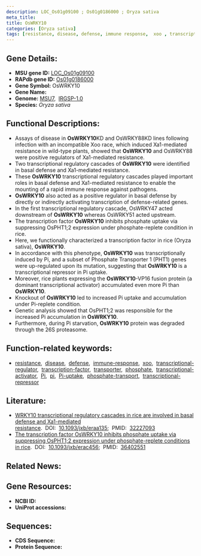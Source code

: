 ```yaml
---
description: LOC_Os01g09100 ; Os01g0186000 ; Oryza sativa
meta_title:
title: OsWRKY10
categories: [Oryza sativa]
tags: [resistance, disease, defense, immune response,  xoo , transcriptional regulator, transcription factor, transporter, phosphate, transcriptional activator, Pi, pi,  pi , Pi uptake, phosphate transport, transcriptional repressor]
---
```


## Gene Details:
- **MSU gene ID:** [LOC_Os01g09100](http://rice.uga.edu/cgi-bin/ORF_infopage.cgi?orf=LOC_Os01g09100)  
- **RAPdb gene ID:** [Os01g0186000](https://rapdb.dna.affrc.go.jp/locus/?name=Os01g0186000)  
- **Gene Symbol:** OsWRKY10
- **Gene Name:**
- **Genome:**  [MSU7](http://rice.uga.edu/),&nbsp;&nbsp;[IRGSP-1.0](https://rapdb.dna.affrc.go.jp/download/irgsp1.html)
- **Species:** *Oryza sativa*

## Functional Descriptions:
   - Assays of disease in **OsWRKY10**KD and OsWRKY88KD lines following infection with an incompatible Xoo race, which induced Xa1-mediated resistance in wild-type plants, showed that **OsWRKY10** and OsWRKY88 were positive regulators of Xa1-mediated resistance.
   - Two transcriptional regulatory cascades of **OsWRKY10** were identified in basal defense and Xa1-mediated resistance.
   - These **OsWRKY10** transcriptional regulatory cascades played important roles in basal defense and Xa1-mediated resistance to enable the mounting of a rapid immune response against pathogens.
   - **OsWRKY10** also acted as a positive regulator in basal defense by directly or indirectly activating transcription of defense-related genes.
   - In the first transcriptional regulatory cascade, OsWRKY47 acted downstream of **OsWRKY10** whereas OsWRKY51 acted upstream.
   - The transcription factor **OsWRKY10** inhibits phosphate uptake via suppressing OsPHT1;2 expression under phosphate-replete condition in rice.
   - Here, we functionally characterized a transcription factor in rice (Oryza sativa), **OsWRKY10**.
   - In accordance with this phenotype, **OsWRKY10** was transcriptionally induced by Pi, and a subset of Phosphate Transporter 1 (PHT1) genes were up-regulated upon its mutation, suggesting that **OsWRKY10** is a transcriptional repressor in Pi uptake.
   - Moreover, rice plants expressing the **OsWRKY10**-VP16 fusion protein (a dominant transcriptional activator) accumulated even more Pi than **OsWRKY10**.
   - Knockout of **OsWRKY10** led to increased Pi uptake and accumulation under Pi-replete condition.
   - Genetic analysis showed that OsPHT1;2 was responsible for the increased Pi accumulation in **OsWRKY10**.
   - Furthermore, during Pi starvation, **OsWRKY10** protein was degraded through the 26S proteasome.

## Function-related keywords:
   - [resistance](/tags/resistance/),&nbsp;&nbsp;[disease](/tags/disease/),&nbsp;&nbsp;[defense](/tags/defense/),&nbsp;&nbsp;[immune-response](/tags/immune-response/),&nbsp;&nbsp;[xoo](/tags/xoo/),&nbsp;&nbsp;[transcriptional-regulator](/tags/transcriptional-regulator/),&nbsp;&nbsp;[transcription-factor](/tags/transcription-factor/),&nbsp;&nbsp;[transporter](/tags/transporter/),&nbsp;&nbsp;[phosphate](/tags/phosphate/),&nbsp;&nbsp;[transcriptional-activator](/tags/transcriptional-activator/),&nbsp;&nbsp;[Pi](/tags/Pi/),&nbsp;&nbsp;[pi](/tags/pi/),&nbsp;&nbsp;[Pi-uptake](/tags/Pi-uptake/),&nbsp;&nbsp;[phosphate-transport](/tags/phosphate-transport/),&nbsp;&nbsp;[transcriptional-repressor](/tags/transcriptional-repressor/)

## Literature:
   - [WRKY10 transcriptional regulatory cascades in rice are involved in basal defense and Xa1-mediated resistance](https://www.doi.org/10.1093/jxb/eraa135).&nbsp;&nbsp;DOI:&nbsp;&nbsp;[10.1093/jxb/eraa135](https://www.doi.org/10.1093/jxb/eraa135);&nbsp;&nbsp;PMID:&nbsp;&nbsp;[32227093](https://pubmed.ncbi.nlm.nih.gov/32227093/)
   - [The transcription factor OsWRKY10 inhibits phosphate uptake via suppressing OsPHT1;2 expression under phosphate-replete conditions in rice](https://www.doi.org/10.1093/jxb/erac456).&nbsp;&nbsp;DOI:&nbsp;&nbsp;[10.1093/jxb/erac456](https://www.doi.org/10.1093/jxb/erac456);&nbsp;&nbsp;PMID:&nbsp;&nbsp;[36402551](https://pubmed.ncbi.nlm.nih.gov/36402551/)

## Related News:

## Gene Resources:
- **NCBI ID:**  []()
- **UniProt accessions:** [](https://www.uniprot.org/uniprotkb//entry)

## Sequences:
- **CDS Sequence:**
- **Protein Sequence:**
